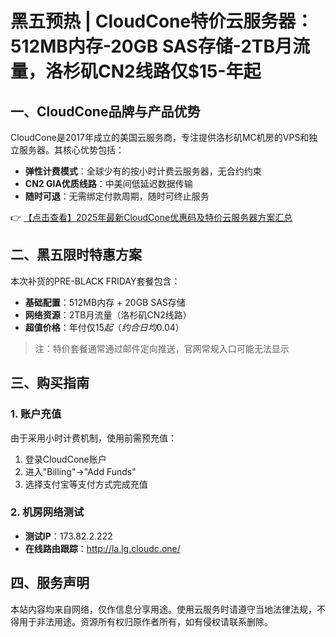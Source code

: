 # 黑五预热 | CloudCone特价云服务器：512MB内存-20GB SAS存储-2TB月流量，洛杉矶CN2线路仅$15-年起

## 一、CloudCone品牌与产品优势
CloudCone是2017年成立的美国云服务商，专注提供洛杉矶MC机房的VPS和独立服务器。其核心优势包括：
- **弹性计费模式**：全球少有的按小时计费云服务器，无合约约束
- **CN2 GIA优质线路**：中美间低延迟数据传输
- **随时可退**：无需绑定付款周期，随时可终止服务

👉 [【点击查看】2025年最新CloudCone优惠码及特价云服务器方案汇总](https://bit.ly/Cloudcone)

## 二、黑五限时特惠方案
本次补货的PRE-BLACK FRIDAY套餐包含：
- **基础配置**：512MB内存 + 20GB SAS存储
- **网络资源**：2TB月流量（洛杉矶CN2线路）
- **超值价格**：年付仅$15起（约合日均$0.04）

> 注：特价套餐通常通过邮件定向推送，官网常规入口可能无法显示

## 三、购买指南
### 1. 账户充值
由于采用小时计费机制，使用前需预充值：
1. 登录CloudCone账户
2. 进入"Billing"→"Add Funds"
3. 选择支付宝等支付方式完成充值

### 2. 机房网络测试
- **测试IP**：173.82.2.222
- **在线路由跟踪**：http://la.lg.cloudc.one/

## 四、服务声明
本站内容均来自网络，仅作信息分享用途。使用云服务时请遵守当地法律法规，不得用于非法用途。资源所有权归原作者所有，如有侵权请联系删除。